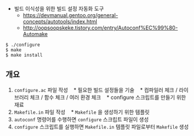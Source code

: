 * 빌드 이식성을 위한 빌드 설정 자동화 도구
    * https://devmanual.gentoo.org/general-concepts/autotools/index.html
    * http://oopsoopskeke.tistory.com/entry/Autoconf%EC%99%80-Automake
```
$ ./configure
$ make
$ make install
```

## 개요
1. `configure.ac` 파일 작성
    * 필요한 빌드 설정들을 기술
    * 컴파일러 체크 / 라이브러리 체크 / 함수 체크 / 여러 환경 체크
    * configure 스크립트를 만들기 위한 재료
2. `Makefile.in` 파일 작성
    * `Makefile` 을 생성하기 위한 템플릿
3. `autoconf` 명령어를 수행하면 `configure` 스크립트 파일이 생성
4. `configure` 스크립트를 실행하면 `Makefile.in` 템플릿 파일로부터 `Makefile` 생성
